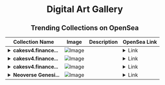 <div align="center">

# Digital Art Gallery

## Trending Collections on OpenSea

| Collection Name                       | Image                                                                                     | Description                       | OpenSea Link                                                                                          |
|---------------------------------------|-------------------------------------------------------------------------------------------|-----------------------------------|--------------------------------------------------------------------------------------------------------|
| **<details><summary>cakesv4.finance...</summary>cakesv4.finance PankecakeSwap V4</details>** | ![Image](https://i.seadn.io/s/raw/files/b680eb16268f2b359c12601f1b9143b7.png?w=500&auto=format?w=200&auto=format) |  | <details><summary>Link</summary>[cakesv4.finance PankecakeSwap V4](https://opensea.io/collection/cakesv4-finance-pankecakeswap-v4-820)</details> |
| **<details><summary>cakesv4.finance...</summary>cakesv4.finance PankecakeSwap V4</details>** | ![Image](https://i.seadn.io/s/raw/files/b680eb16268f2b359c12601f1b9143b7.png?w=500&auto=format?w=200&auto=format) |  | <details><summary>Link</summary>[cakesv4.finance PankecakeSwap V4](https://opensea.io/collection/cakesv4-finance-pankecakeswap-v4-819)</details> |
| **<details><summary>cakesv4.finance...</summary>cakesv4.finance PankecakeSwap V4</details>** | ![Image](https://i.seadn.io/s/raw/files/b680eb16268f2b359c12601f1b9143b7.png?w=500&auto=format?w=200&auto=format) |  | <details><summary>Link</summary>[cakesv4.finance PankecakeSwap V4](https://opensea.io/collection/cakesv4-finance-pankecakeswap-v4-818)</details> |
| **<details><summary>Neoverse Genesi...</summary>Neoverse Genesis</details>** | ![Image](https://i.seadn.io/s/raw/files/ba0af67faa6887148ebe355394bff644.jpg?w=500&auto=format?w=200&auto=format) |  | <details><summary>Link</summary>[Neoverse Genesis](https://opensea.io/collection/neoverse-genesis)</details> |

</div>